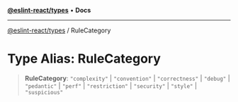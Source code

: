 [**@eslint-react/types**](../README.md) • **Docs**

***

[@eslint-react/types](../README.md) / RuleCategory

# Type Alias: RuleCategory

> **RuleCategory**: `"complexity"` \| `"convention"` \| `"correctness"` \| `"debug"` \| `"pedantic"` \| `"perf"` \| `"restriction"` \| `"security"` \| `"style"` \| `"suspicious"`
